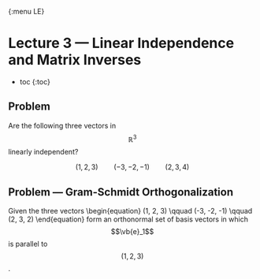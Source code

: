 {:menu LE}

# Lecture 3 — Linear Independence and Matrix Inverses
* toc
{:toc}

## Problem

Are the following three vectors in $$\mathbb{R}^3$$ linearly independent?

$$
    (1, 2, 3) \qquad (-3, -2, -1) \qquad (2, 3, 4)
$$

## Problem — Gram-Schmidt Orthogonalization

Given the three vectors
\begin{equation}
    (1, 2, 3) \qquad (-3, -2, -1) \qquad (2, 3, 2)
\end{equation}
form an orthonormal set of basis vectors in which $$\vb{e}_1$$ is parallel to $$(1, 2, 3)$$.